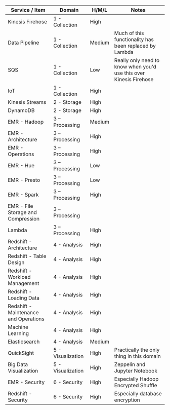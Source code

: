 
| Service / Item                        | Domain            | H/M/L  | Notes                                                              |
|---------------------------------------|-------------------|--------|--------------------------------------------------------------------|
| Kinesis Firehose                      | 1 - Collection    | High   |                                                                    |
| Data Pipeline                         | 1 - Collection    | Medium | Much of this functionality has been replaced by Lambda             |
| SQS                                   | 1 - Collection    | Low    | Really only need to know when you'd use this over Kinesis Firehose |
| IoT                                   | 1 - Collection    | High   |                                                                    |
| Kinesis Streams                       | 2 - Storage       | High   |                                                                    |
| DynamoDB                              | 2 - Storage       | High   |                                                                    |
| EMR - Hadoop                          | 3 – Processing    | Medium |                                                                    |
| EMR - Architecture                    | 3 – Processing    | High   |                                                                    |
| EMR - Operations                      | 3 – Processing    | High   |                                                                    |
| EMR - Hue                             | 3 – Processing    | Low    |                                                                    |
| EMR - Presto                          | 3 – Processing    | Low    |                                                                    |
| EMR - Spark                           | 3 – Processing    | High   |                                                                    |
| EMR - File Storage and Compression    | 3 – Processing    |        |                                                                    |
| Lambda                                | 3 – Processing    | High   |                                                                    |
| Redshift - Architecture               | 4 - Analysis      | High   |                                                                    |
| Redshift - Table Design               | 4 - Analysis      | High   |                                                                    |
| Redshift - Workload Management        | 4 - Analysis      | High   |                                                                    |
| Redshift - Loading Data               | 4 - Analysis      | High   |                                                                    |
| Redshift - Maintenance and Operations | 4 - Analysis      | High   |                                                                    |
| Machine Learning                      | 4 - Analysis      | High   |                                                                    |
| Elasticsearch                         | 4 - Analysis      | Medium |                                                                    |
| QuickSight                            | 5 - Visualization | High   | Practically the only thing in this domain                          |
| Big Data Visualization                | 5 - Visualization | High   | Zeppelin and Jupyter Notebook                                      |
| EMR - Security                        | 6 - Security      | High   | Especially Hadoop Encrypted Shuffle                                |
| Redshift - Security                   | 6 - Security      | High   | Especially database encryption                                     |